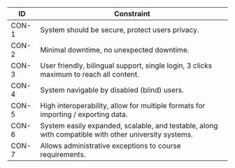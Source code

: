 | ID    | Constraint                                                   |
| ----- | ------------------------------------------------------------ |
| CON-1 | System should be secure, protect users privacy.              |
| CON-2 | Minimal downtime, no unexpected downtime.                    |
| CON-3 | User friendly, bilingual support, single login, 3 clicks maximum to reach all content. |
| CON-4 | System navigable by disabled (blind) users.                  |
| CON-5 | High interoperability, allow for multiple formats for importing / exporting data. |
| CON-6 | System easily expanded, scalable, and testable, along with compatible with other university systems. |
| CON-7 | Allows administrative exceptions to course requirements.     |

